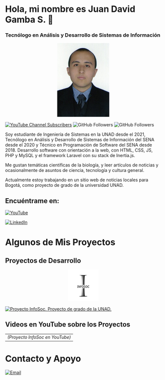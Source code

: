 # Hola, mi nombre es Juan David Gamba S. 👋

### Tecnólogo en Análisis y Desarrollo de Sistemas de Información

<picture style="display: block; width: 33.33%; margin: 0 auto;">
<a href="https://github.com/JuanDGambaS" title="Juan David Gamba. Desarrollador web.">
<img src="./FotoTipoDocFB.jpg" style="max-width: 100%; height: auto;"/>
</a>
</picture>

[![YouTube Channel Subscribers](https://img.shields.io/youtube/channel/subscribers/UCWiSiJuVZUHw9ieayPHm9fA?style=social)](https://youtube.com/JuanDGambaSDesarrollador?sub_confirmation=1)
![GitHub Followers](https://img.shields.io/github/followers/JuanDGambaS?style=social)
![GitHub Followers](https://img.shields.io/github/stars/JuanDGambaS?style=social)

Soy estudiante de Ingeniería de Sistemas en la UNAD desde el 2021, Tecnólogo en Análisis y Desarrollo de Sistemas de Información del SENA desde el 2020 y Técnico en Programación de Software del SENA desde 2018.
Desarrollo software con orientación a la web, con HTML, CSS, JS, PHP y MySQL y el framework Laravel con su stack de Inertia.js.

Me gustan temáticas científicas de la biología, y leer artículos de noticias y ocasionalmente de asuntos de ciencia, tecnología y cultura general.

Actualmente estoy trabajando en un sitio web de noticias locales para Bogotá, como proyecto de grado de la universidad UNAD.

## Encuéntrame en:

[![YouTube](https://img.shields.io/badge/YouTube-Juan_Gamba_S-FF0000?style=for-the-badge&logo=youtube&logoColor=white&labelColor=101010)](https://www.youtube.com/@JuanDGambaSDesarrollador)
<br/>

[![LinkedIn](https://img.shields.io/badge/LinkedIn-Juan_David_Gamba_Saenz-0077B5?style=for-the-badge&logo=linkedin&logoColor=white&labelColor=101010)](www.linkedin.com/in/juandgambasaenz739149217)

# Algunos de Mis Proyectos

## Proyectos de Desarrollo

<picture style="display: block; width: 20%; margin: 0 auto;">
<a href="#" title="Proyecto InfoSoc. Proyecto grado de la UNAD." style="pointer-events: none;" aria-disabled="true">
<img src="./logo3_infosoc.png" style="max-width: 100%; height: auto;" alt="Proyecto InfoSoc. Proyecto grado de la UNAD."/>
</a>
</picture>

[![Proyecto InfoSoc. Proyecto de grado de la UNAD.](https://img.shields.io/github/stars/JuanDGambaS/juandgambas?label=Proyecto%20InfoSoc&style=social)](#)

## Videos en YouTube sobre los Proyectos

<table style="width: 100%;">
<tr>
<td><i>(Proyecto InfoSoc en YouTube)</i></td>
</tr>
</table>

# Contacto y Apoyo

[![Email](https://img.shields.io/badge/jdgambas.desarrollador@gmail.com-email_personal-D14836?style=for-the-badge&logo=gmail&logoColor=white&labelColor=101010)](mailto:jdgambas.desarrollador@gmail.com)
